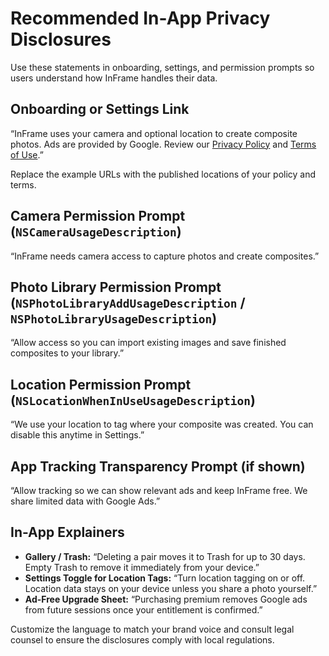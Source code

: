 # Recommended In-App Privacy Disclosures

Use these statements in onboarding, settings, and permission prompts so users understand how InFrame handles their data.

## Onboarding or Settings Link
“InFrame uses your camera and optional location to create composite photos. Ads are provided by Google. Review our [Privacy Policy](https://example.com/privacy) and [Terms of Use](https://example.com/terms).”

Replace the example URLs with the published locations of your policy and terms.

## Camera Permission Prompt (`NSCameraUsageDescription`)
“InFrame needs camera access to capture photos and create composites.”

## Photo Library Permission Prompt (`NSPhotoLibraryAddUsageDescription` / `NSPhotoLibraryUsageDescription`)
“Allow access so you can import existing images and save finished composites to your library.”

## Location Permission Prompt (`NSLocationWhenInUseUsageDescription`)
“We use your location to tag where your composite was created. You can disable this anytime in Settings.”

## App Tracking Transparency Prompt (if shown)
“Allow tracking so we can show relevant ads and keep InFrame free. We share limited data with Google Ads.”

## In-App Explainers
- **Gallery / Trash:** “Deleting a pair moves it to Trash for up to 30 days. Empty Trash to remove it immediately from your device.”
- **Settings Toggle for Location Tags:** “Turn location tagging on or off. Location data stays on your device unless you share a photo yourself.”
- **Ad-Free Upgrade Sheet:** “Purchasing premium removes Google ads from future sessions once your entitlement is confirmed.”

Customize the language to match your brand voice and consult legal counsel to ensure the disclosures comply with local regulations.
